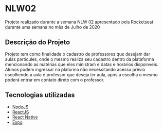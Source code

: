 # NLW02

Projeto realizado durante a semana NLW 02 apresentado pela [Rocketseat](https://rocketseat.com.br/) durante uma semana no mês de Julho de 2020

## Descrição do Projeto

Projeto tem como finalidade o cadastro de professores que desejam dar aulas particules, onde o mesmo realiza seu cadastro dentro da plataforma mencionando as matérias que eles ministram e datas e horários dispoinveis.  
Alunos podem ingressar na platorma não necessitando acesso prévio escolhendo a aula e professor que deseja ter aula, após a escolha o mesmo poderá entrar em contato direto com o professor.

## Tecnologias utilizadas
- [NodeJS](https://nodejs.org/en/)  
- [ReactJS](https://pt-br.reactjs.org/)  
- [React Native](https://reactnative.dev/)  
- [Expo](https://reactnative.dev/)
